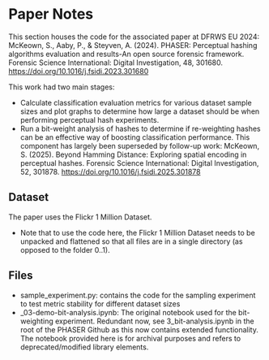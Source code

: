 # Paper Notes

This section houses the code for the associated paper at DFRWS EU 2024:
McKeown, S., Aaby, P., & Steyven, A. (2024). PHASER: Perceptual hashing algorithms evaluation and results-An open source forensic framework. Forensic Science International: Digital Investigation, 48, 301680. https://doi.org/10.1016/j.fsidi.2023.301680


This work had two main stages:
- Calculate classification evaluation metrics for various dataset sample sizes and plot graphs to determine how large a dataset should be when performing perceptual hash experiments.
- Run a bit-weight analysis of hashes to determine if re-weighting hashes can be an effective way of boosting classification performance. This component has largely been superseded by follow-up work:
    McKeown, S. (2025). Beyond Hamming Distance: Exploring spatial encoding in perceptual hashes. Forensic Science International: Digital Investigation, 52, 301878. https://doi.org/10.1016/j.fsidi.2025.301878
## Dataset

The paper uses the Flickr 1 Million Dataset.
- Note that to use the code here, the Flickr 1 Million Dataset needs to be unpacked and flattened so that all files are in a single directory (as opposed to the folder 0..1).

## Files

- sample_experiment.py: contains the code for the sampling experiment to test metric stability for different dataset sizes
- _03-demo-bit-analysis.ipynb: The original notebook used for the bit-weighting experiment. Redundant now, see 3_bit-analysis.ipynb in the root of the PHASER Github as this now contains extended functionality. The notebook provided here is for archival purposes and refers to deprecated/modified library elements.
